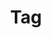 ---
layout: pattern.njk
key: tag-legacy_de
title: Tag
parent: components-legacy_de
image: legacy/overview/tag.webp
keywords: 
order: 260
---